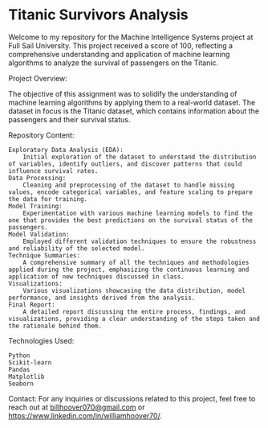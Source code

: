 # Titanic Survivors Analysis
Welcome to my repository for the Machine Intelligence Systems project at Full Sail University. This project received a score of 100, reflecting a comprehensive understanding and application of machine learning algorithms to analyze the survival of passengers on the Titanic.

Project Overview:

The objective of this assignment was to solidify the understanding of machine learning algorithms by applying them to a real-world dataset. The dataset in focus is the Titanic dataset, which contains information about the passengers and their survival status.

Repository Content:

    Exploratory Data Analysis (EDA):
        Initial exploration of the dataset to understand the distribution of variables, identify outliers, and discover patterns that could influence survival rates.
    Data Processing:
        Cleaning and preprocessing of the dataset to handle missing values, encode categorical variables, and feature scaling to prepare the data for training.
    Model Training:
        Experimentation with various machine learning models to find the one that provides the best predictions on the survival status of the passengers.
    Model Validation:
        Employed different validation techniques to ensure the robustness and reliability of the selected model.
    Technique Summaries:
        A comprehensive summary of all the techniques and methodologies applied during the project, emphasizing the continuous learning and application of new techniques discussed in class.
    Visualizations:
        Various visualizations showcasing the data distribution, model performance, and insights derived from the analysis.
    Final Report:
        A detailed report discussing the entire process, findings, and visualizations, providing a clear understanding of the steps taken and the rationale behind them.

Technologies Used:

    Python
    Scikit-learn
    Pandas
    Matplotlib
    Seaborn

Contact:
For any inquiries or discussions related to this project, feel free to reach out at billhoover070@gmail.com or https://www.linkedin.com/in/williamhoover70/.
